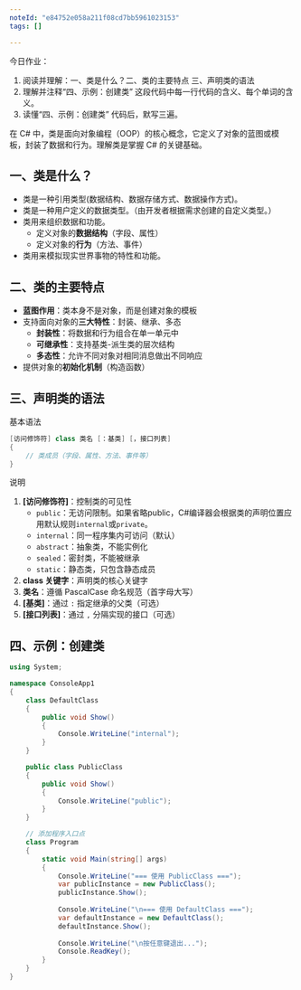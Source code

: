 ```yaml
---
noteId: "e84752e058a211f08cd7bb5961023153"
tags: []

---
```


今日作业：

1. 阅读并理解：一、类是什么？二、类的主要特点 三、声明类的语法
2. 理解并注释“四、示例：创建类” 这段代码中每一行代码的含义、每个单词的含义。
3. 读懂“四、示例：创建类” 代码后，默写三遍。

在 C# 中，类是面向对象编程（OOP）的核心概念，它定义了对象的蓝图或模板，封装了数据和行为。理解类是掌握 C# 的关键基础。

## 一、类是什么？


- 类是一种引用类型(数据结构、数据存储方式、数据操作方式)。
- 类是一种用户定义的数据类型。（由开发者根据需求创建的自定义类型。）
- 类用来组织数据和功能。
    - 定义对象的**数据结构**（字段、属性）
    - 定义对象的**行为**（方法、事件）
- 类用来模拟现实世界事物的特性和功能。

## 二、类的主要特点
- **蓝图作用**：类本身不是对象，而是创建对象的模板
- 支持面向对象的**三大特性**：封装、继承、多态
    - **封装性**：将数据和行为组合在单一单元中
    - **可继承性**：支持基类-派生类的层次结构
    - **多态性**：允许不同对象对相同消息做出不同响应
- 提供对象的**初始化机制**（构造函数）

## 三、声明类的语法
基本语法

```csharp
[访问修饰符] class 类名 [：基类] [，接口列表]
{
    // 类成员（字段、属性、方法、事件等）
}
```
说明

1. **[访问修饰符]**：控制类的可见性
      - `public`：无访问限制。如果省略public，C#编译器会根据类的声明位置应用默认规则`internal`或`private`。
      - `internal`：同一程序集内可访问（默认）
      - `abstract`：抽象类，不能实例化
      - `sealed`：密封类，不能被继承
      - `static`：静态类，只包含静态成员
2. **class 关键字**：声明类的核心关键字
3. **类名**：遵循 PascalCase 命名规范（首字母大写）
4. **[基类]**：通过 `:` 指定继承的父类（可选）
5. **[接口列表]**：通过 `,` 分隔实现的接口（可选）

## 四、示例：创建类

```c# linenums="1"
using System;

namespace ConsoleApp1
{
    class DefaultClass
    {
        public void Show()
        {
            Console.WriteLine("internal");
        }
    }

    public class PublicClass
    {
        public void Show()
        {
            Console.WriteLine("public");
        }
    }

    // 添加程序入口点
    class Program
    {
        static void Main(string[] args)
        {
            Console.WriteLine("=== 使用 PublicClass ===");
            var publicInstance = new PublicClass();
            publicInstance.Show();
            
            Console.WriteLine("\n=== 使用 DefaultClass ===");
            var defaultInstance = new DefaultClass();
            defaultInstance.Show();
            
            Console.WriteLine("\n按任意键退出...");
            Console.ReadKey();
        }
    }
}
```
